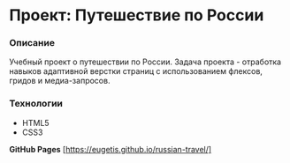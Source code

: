 # Проект: Путешествие по России

### Описание
Учебный проект о путешествии по России. Задача проекта - отработка навыков адаптивной верстки страниц с использованием флексов, гридов и медиа-запросов.

### Технологии
* HTML5
* CSS3

**GitHub Pages**
[https://eugetis.github.io/russian-travel/]
